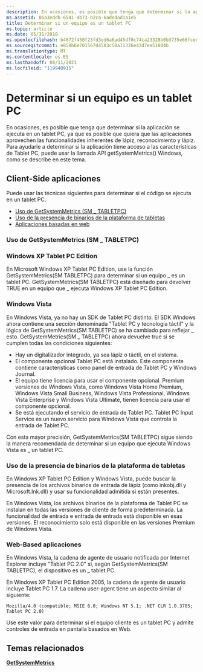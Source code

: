 ```yaml
---
description: En ocasiones, es posible que tenga que determinar si la aplicación se ejecuta en un tablet PC, ya que es posible que quiera que las aplicaciones aprovechen las funcionalidades inherentes de lápiz, reconocimiento y lápiz.
ms.assetid: 86a3eddb-6541-4b73-b2ca-6adedad1a1e5
title: Determinar si un equipo es un tablet PC
ms.topic: article
ms.date: 05/31/2018
ms.openlocfilehash: b4672f450f23fd3ed6a6ad45df0c74ca23328b0b3735e66fceef6713a4c96a3b
ms.sourcegitcommit: e858bbe701567d4583c50a11326e42d7ea51804b
ms.translationtype: MT
ms.contentlocale: es-ES
ms.lasthandoff: 08/11/2021
ms.locfileid: "119940915"
---
```

# <a name="determining-whether-a-pc-is-a-tablet-pc"></a>Determinar si un equipo es un tablet PC

En ocasiones, es posible que tenga que determinar si la aplicación se ejecuta en un tablet PC, ya que es posible que quiera que las aplicaciones aprovechen las funcionalidades inherentes de lápiz, reconocimiento y lápiz. Para ayudarle a determinar si la aplicación tiene acceso a las características de Tablet PC, puede usar la llamada API getSystemMetrics() Windows, como se describe en este tema.

## <a name="client-side-applications"></a>Client-Side aplicaciones

Puede usar las técnicas siguientes para determinar si el código se ejecuta en un tablet PC.

-   [Uso de GetSystemMetrics (SM \_ TABLETPC)](/windows)
-   [Uso de la presencia de binarios de la plataforma de tabletas](#using-the-presence-of-tablet-platform-binaries)
-   [Aplicaciones basadas en web](#web-based-applications)

### <a name="using-getsystemmetrics-sm_tabletpc"></a>Uso de GetSystemMetrics (SM \_ TABLETPC)

### <a name="windows-xp-tablet-pc-edition"></a>Windows XP Tablet PC Edition

En Microsoft Windows XP Tablet PC Edition, use la función GetSystemMetrics(SM TABLETPC) para determinar si un equipo \_ es un tablet PC. GetSystemMetrics(SM TABLETPC) está diseñado para devolver TRUE en un equipo que \_ ejecuta Windows XP Tablet PC Edition.

### <a name="windows-vista"></a>Windows Vista

En Windows Vista, ya no hay un SDK de Tablet PC distinto. El SDK Windows ahora contiene una sección denominada "Tablet PC y tecnología táctil" y la lógica de GetSystemMetrics(SM TABLETPC) se ha cambiado para reflejar \_ esto. GetSystemMetrics(SM \_ TABLETPC) ahora devuelve true si se cumplen todas las condiciones siguientes:

-   Hay un digitalizador integrado, ya sea lápiz o táctil, en el sistema.
-   El componente opcional Tablet PC está instalado. Este componente contiene características como panel de entrada de Tablet PC y Windows Journal.
-   El equipo tiene licencia para usar el componente opcional. Premium versiones de Windows Vista, como Windows Vista Home Premium, Windows Vista Small Business, Windows Vista Professional, Windows Vista Enterprise y Windows Vista Ultimate, tienen licencia para usar el componente opcional.
-   Se está ejecutando el servicio de entrada de Tablet PC. Tablet PC Input Service es un nuevo servicio para Windows Vista que controla la entrada de Tablet PC.

Con esta mayor precisión, GetSystemMetrics(SM TABLETPC) sigue siendo la manera recomendada de determinar si un equipo que ejecuta Windows Vista es \_ un tablet PC.

### <a name="using-the-presence-of-tablet-platform-binaries"></a>Uso de la presencia de binarios de la plataforma de tabletas

En Windows XP Tablet PC Edition y Windows Vista, puede buscar la presencia de los archivos binarios de entrada de lápiz (como inkobj.dll y Microsoft.Ink.dll) y usar su funcionalidad admitida si están presentes.

En Windows Vista, los archivos binarios de la plataforma de Tablet PC se instalan en todas las versiones de cliente de forma predeterminada. La funcionalidad de entrada e entrada de entrada está disponible en esas versiones. El reconocimiento solo está disponible en las versiones Premium de Windows Vista.

### <a name="web-based-applications"></a>Web-Based aplicaciones

En Windows Vista, la cadena de agente de usuario notificada por Internet Explorer incluye "Tablet PC 2.0" si, según GetSystemMetrics(SM TABLETPC), el dispositivo es un \_ tablet PC.

En Windows XP Tablet PC Edition 2005, la cadena de agente de usuario incluye Tablet PC 1.7. La cadena user-agent tiene un aspecto similar al siguiente:

`Mozilla/4.0 (compatible; MSIE 6.0; Windows NT 5.1; .NET CLR 1.0.3705; Tablet PC 2.0)`

Use este valor para determinar si el equipo cliente es un tablet PC y admite controles de entrada en pantalla basados en Web.

## <a name="related-topics"></a>Temas relacionados

<dl> <dt>

[**GetSystemMetrics**](/windows/desktop/api/winuser/nf-winuser-getsystemmetrics)
</dt> </dl>

 

 
